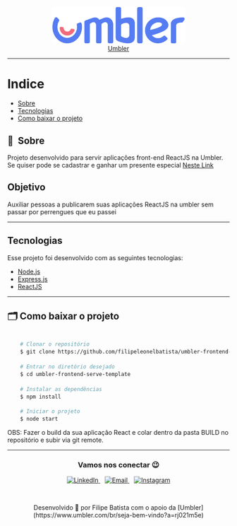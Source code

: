 <p align="center"> 
    <a href="https://www.umbler.com/br/seja-bem-vindo?a=rj021m5e">
        <img width="300" src=".github/5a5e59090615c2ca1f9b77b546b26e821e874d4b.png">
        <br />Umbler
    </a>
</p>

----
# Indice

- [Sobre](#-sobre)
- [Tecnologias](#Tecnologias)
- [Como baixar o projeto](#-como-baixar-o-projeto)

## 🔖&nbsp; Sobre

Projeto desenvolvido para servir aplicações front-end ReactJS na Umbler.
Se quiser pode se cadastrar e ganhar um presente especial [Neste Link](https://www.umbler.com/br/seja-bem-vindo?a=rj021m5e)


## Objetivo
 Auxiliar pessoas a publicarem suas aplicações  ReactJS na umbler sem passar por perrengues que eu passei
 

---
## Tecnologias

Esse projeto foi desenvolvido com as seguintes tecnologias:

- [Node.js](https://nodejs.org/en/)
- [Express.js](https://expressjs.com/en/)
- [ReactJS](https://reactjs.org)

---

## 🗂 Como baixar o projeto

```bash

    # Clonar o repositório
    $ git clone https://github.com/filipeleonelbatista/umbler-frontend-serve-template.git

    # Entrar no diretório desejado
    $ cd umbler-frontend-serve-template
    
    # Instalar as dependências
    $ npm install

    # Iniciar o projeto
    $ node start
```

OBS: Fazer o build da sua aplicação React e colar dentro da pasta BUILD no repositório e subir via git remote.

---

<h3 align="center" >Vamos nos conectar 😉</h3>
<p align="center">
  <a href="https://www.linkedin.com/in/filipeleonelbatista/">
    <img alt="LinkedIn" width="22px" src="https://github.com/filipeleonelbatista/filipeleonelbatista/blob/master/assets/052-linkedin.svg" />
  </a>&ensp;
  <a href="mailto:filipe.x2016@gmail.com">
    <img alt="Email" width="22px" src="https://github.com/filipeleonelbatista/filipeleonelbatista/blob/master/assets/gmail.svg" />
  </a>&ensp;
  <a href="https://instagram.com/filipeleonelbatista">
    <img alt="Instagram" width="22px" src="https://github.com/filipeleonelbatista/filipeleonelbatista/blob/master/assets/044-instagram.svg" />
  </a>
</p>
<br />
<p align="center">
    Desenvolvido 💜 por Filipe Batista com o apoio da [Umbler](https://www.umbler.com/br/seja-bem-vindo?a=rj021m5e)
</p>
